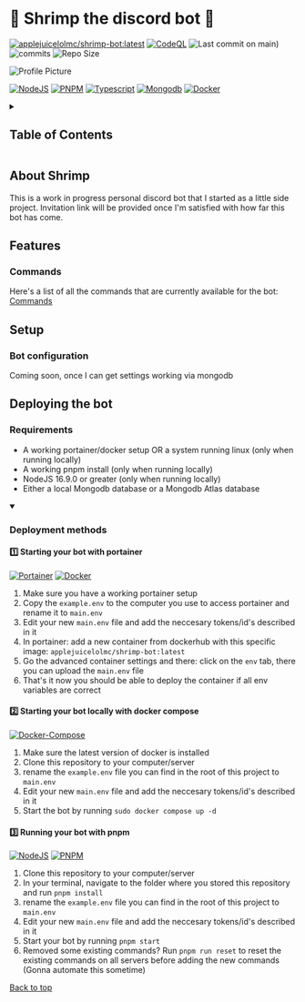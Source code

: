 # 🦐 Shrimp the discord bot 🦐

[![applejuicelolmc/shrimp-bot:latest](https://github.com/Applejuicelolmc/shrimp-bot/actions/workflows/docker.yml/badge.svg)](https://github.com/Applejuicelolmc/shrimp-bot/actions/workflows/docker.yml)
[![CodeQL](https://github.com/Applejuicelolmc/shrimp-bot/actions/workflows/github-code-scanning/codeql/badge.svg?branch=main)](https://github.com/Applejuicelolmc/shrimp-bot/actions/workflows/github-code-scanning/codeql)
![Last commit on main)](https://img.shields.io/github/last-commit/Applejuicelolmc/shrimp-bot/main)
![commits](https://badgen.net/github/commits/applejuicelolmc/shrimp-bot/main)
![Repo Size](https://img.shields.io/github/repo-size/Applejuicelolmc/shrimp-bot)

![Profile Picture](https://cdn.discordapp.com/avatars/483636847906521091/a_d88ccd63c07b9179e952e2881e8b9d4e.gif?size=512)

[![NodeJS](https://img.shields.io/badge/Node.js-v18.15.3-43853D?style=for-the-badge&logo=node.js&logoColor=white)](https://nodejs.org/en/)
[![PNPM](https://img.shields.io/badge/Pnpm-v8.14.3-FF6C37?style=for-the-badge&logo=pnpm&logoColor=white)](https://pnpm.io/)
[![Typescript](https://img.shields.io/badge/TypeScript-007ACC?style=for-the-badge&logo=typescript&logoColor=white)]( https://www.typescriptlang.org/)
[![Mongodb](https://img.shields.io/badge/MongoDB-4EA94B?style=for-the-badge&logo=mongodb&logoColor=white)](https://www.mongodb.com/)
[![Docker](https://img.shields.io/badge/Docker-2496ED?style=for-the-badge&logo=docker&logoColor=white)](https://hub.docker.com/repository/docker/applejuicelolmc/shrimp-bot/general)

<details>
<summary>

## Table of Contents

</summary>

- [About Shrimp](#about-shrimp)
- [Features](#features)
  - [Commands](#commands)
- [Setup](#setup)
  - [Bot configuration (soon™)](#bot-configuration)
- [Deploying the bot](#deploying-the-bot)
  - [Requirements](#requirements)
  - [Deployment methods](#deployment-methods)
    - [Starting your bot with portainer](#1️⃣-starting-your-bot-with-portainer)
    - [Starting your bot with docker compose](#2️⃣-starting-your-bot-locally-with-docker-compose)
    - [Running your bot with pnpm](#3️⃣-running-your-bot-with-pnpm)

</details>

## About Shrimp

This is a work in progress personal discord bot that I started as a little side project. Invitation link will be provided once I'm satisfied with how far this bot has come.

## Features

### Commands

Here's a list of all the commands that are currently available for the bot: [Commands](/readme/commands.md)

## Setup

### Bot configuration

Coming soon, once I can get settings working via mongodb

## Deploying the bot

### Requirements

- A working portainer/docker setup OR a system running linux (only when running locally)
- A working pnpm install (only  when running locally)
- NodeJS 16.9.0 or greater (only when running locally)
- Either a local Mongodb database or a Mongodb Atlas database

<details open>
<summary>

### Deployment methods

</summary>

#### 1️⃣ Starting your bot with portainer

[![Portainer](https://img.shields.io/badge/Portainer-2496ED?style=for-the-badge&logo=portainer&logoColor=white)](https://www.portainer.io/)
[![Docker](https://img.shields.io/badge/Docker-2496ED?style=for-the-badge&logo=docker&logoColor=white)](https://hub.docker.com/repository/docker/applejuicelolmc/shrimp-bot/general)

1. Make sure you have a working portainer setup
2. Copy the `example.env` to the computer you use to access portainer and rename it to `main.env`
3. Edit your new `main.env` file and add the neccesary tokens/id's described in it
4. In portainer: add a new container from dockerhub with this specific image: `applejuicelolmc/shrimp-bot:latest`
5. Go the advanced container settings and there: click on the `env` tab, there you can upload the `main.env` file
6. That's it now you should be able to deploy the container if all env variables are correct

#### 2️⃣ Starting your bot locally with docker compose

[![Docker-Compose](https://img.shields.io/badge/Docker%20Compose-2496ED?style=for-the-badge&logo=docker&logoColor=white)](https://docs.docker.com/compose/)

1. Make sure the latest version of docker is installed
2. Clone this repository to your computer/server
3. rename the `example.env` file you can find in the root of this project to `main.env`
4. Edit your new `main.env` file and add the neccesary tokens/id's described in it
5. Start the bot by running `sudo docker compose up -d`

#### 3️⃣ Running your bot with pnpm

[![NodeJS](https://img.shields.io/badge/Node.js-v18.15.3-43853D?style=for-the-badge&logo=node.js&logoColor=white)](https://nodejs.org/en/)
[![PNPM](https://img.shields.io/badge/Pnpm-v8.14.3-FF6C37?style=for-the-badge&logo=pnpm&logoColor=white)](https://pnpm.io/)

1. Clone this repository to your computer/server
2. In your terminal, navigate to the folder where you stored this repository and run `pnpm install`
3. rename the `example.env` file you can find in the root of this project to `main.env`
4. Edit your new `main.env` file and add the neccesary tokens/id's described in it
5. Start your bot by running `pnpm start`
6. Removed some existing commands? Run `pnpm run reset` to reset the existing commands on all servers before adding the new commands (Gonna automate this sometime)

</details>

[Back to top](#-shrimp-the-discord-bot-)

